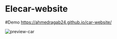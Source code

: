 # Elecar-website

#Demo https://ahmedragab24.github.io/car-website/


![preview-car](https://user-images.githubusercontent.com/89437174/219253250-0c7b1ccd-8c08-475d-a59c-2b3f6b6ed60d.png)
